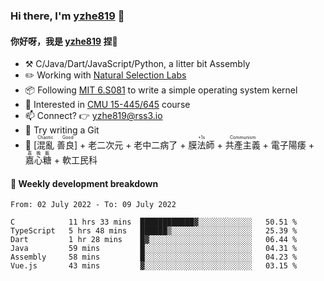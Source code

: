 ### Hi there, I'm [yzhe819](https://github.com/yzhe819) 👋

#### 你好呀，我是 [yzhe819](https://github.com/yzhe819) 捏👋

- :hammer_and_pick: C/Java/Dart/JavaScript/Python, a litter bit Assembly
- :pencil2: Working with [Natural Selection Labs](https://github.com/NaturalSelectionLabs)
- 📦 Following [MIT 6.S081](https://pdos.csail.mit.edu/6.S081/2020/) to write a simple operating system kernel
- 🧪 Interested in [CMU 15-445/645](https://15445.courses.cs.cmu.edu/fall2020/) course
- 📫 Connect? 👉 yzhe819@rss3.io
- 🌟 Try writing a Git
- 🔑 <ruby>[混亂 善良]<rp>（</rp><rt>Chaotic Good</rt><rp>）</rp></ruby> + 老二次元 + 老中二病了 + <ruby>膜法師<rp>（</rp><rt>+1s</rt><rp>）</rp></ruby> +  <ruby>共產主義<rp>（</rp><rt>Communism</rt><rp>）</rp></ruby> + 電子陽痿 + <ruby>嘉心糖<rp>（</rp><rt>嘉晚飯</rt><rp>）</rp></ruby> + 軟工民科



#### 📝 Weekly development breakdown

<!--START_SECTION:waka-->

```text
From: 02 July 2022 - To: 09 July 2022

C            11 hrs 33 mins  ████████████▓░░░░░░░░░░░░   50.51 %
TypeScript   5 hrs 48 mins   ██████▒░░░░░░░░░░░░░░░░░░   25.39 %
Dart         1 hr 28 mins    █▓░░░░░░░░░░░░░░░░░░░░░░░   06.44 %
Java         59 mins         █░░░░░░░░░░░░░░░░░░░░░░░░   04.31 %
Assembly     58 mins         █░░░░░░░░░░░░░░░░░░░░░░░░   04.23 %
Vue.js       43 mins         ▓░░░░░░░░░░░░░░░░░░░░░░░░   03.15 %
```

<!--END_SECTION:waka-->



